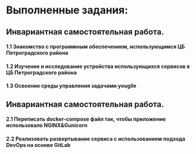 # Выполненные задания:

## Инвариантная самостоятельная работа.

#### 1.1 Знакомство с программным обеспечением, использующимся ЦБ Петроградского района

#### 1.2 Изучение и исследование устройства использующихся сервисов в ЦБ Петроградского района
 
#### 1.3 Освоение среды управления задачами yougile

## Инвариантная самостоятельная работа.

#### 2.1 Переписать docker-compose файл так, чтобы приложение использовало NGINX&Gunicorn

#### 2.2 Реализовать развертывание сервиса с использованием подхода DevOps на основе GitLab
